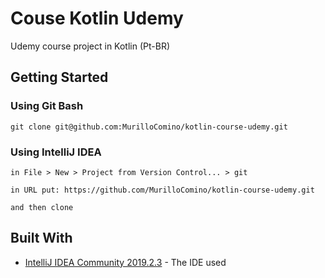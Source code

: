 # Couse Kotlin Udemy

Udemy course project in Kotlin (Pt-BR)

## Getting Started
### Using Git Bash
```
git clone git@github.com:MurilloComino/kotlin-course-udemy.git
```

### Using IntelliJ IDEA
```
in File > New > Project from Version Control... > git

in URL put: https://github.com/MurilloComino/kotlin-course-udemy.git

and then clone
```

## Built With

* [IntelliJ IDEA Community 2019.2.3](https://www.jetbrains.com/idea/) - The IDE used